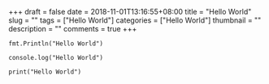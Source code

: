 +++ 
draft = false
date = 2018-11-01T13:16:55+08:00
title = "Hello World"
slug = "" 
tags = ["Hello World"]
categories = ["Hello World"]
thumbnail = "<no value>"
description = ""
comments = true
+++


`fmt.Println("Hello World")`

`console.log("Hello World")`

`print("Hello World")`

